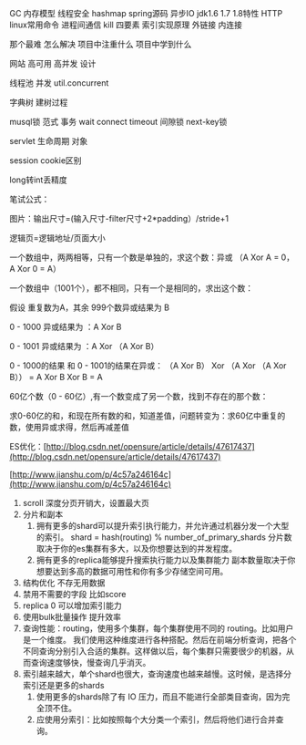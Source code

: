 GC 内存模型 线程安全 hashmap spring源码 异步IO   jdk1.6 1.7 1.8特性 HTTP  linux常用命令 进程间通信 kill 四要素  索引实现原理 外链接 内连接

那个最难  怎么解决 项目中注重什么  项目中学到什么

网站 高可用 高并发 设计

线程池 并发 util.concurrent

字典树 建树过程

musql锁 范式 事务 wait connect timeout 间隙锁 next-key锁

servlet  生命周期 对象

session cookie区别

long转int丢精度

笔试公式：

图片：输出尺寸=\(输入尺寸-filter尺寸+2\*padding）/stride+1

逻辑页=逻辑地址/页面大小

一个数组中，两两相等，只有一个数是单独的，求这个数：异或 （A Xor A = 0，A Xor 0 = A）

一个数组中（1001个），都不相同，只有一个是相同的，求出这个数：

假设 重复数为A，其余 999个数异或结果为 B

0 - 1000 异或结果为 ：A Xor B

0 - 1001 异或结果为 ：A Xor （A Xor B）

0 - 1000的结果 和 0 - 1001的结果在异或： （A Xor B） Xor （A Xor （A Xor B））  = A Xor B Xor B  = A

60亿个数（0 - 60亿）,有一个数变成了另一个数，找到不存在的那个数：

求0-60亿的和，和现在所有数的和，知道差值，问题转变为：求60亿中重复的数，使用异或求得，然后再减差值

ES优化：[http://blog.csdn.net/opensure/article/details/47617437](http://blog.csdn.net/opensure/article/details/47617437)

[http://www.jianshu.com/p/4c57a246164c](http://www.jianshu.com/p/4c57a246164c)

1. scroll 深度分页开销大，设置最大页
2. 分片和副本
   1. 拥有更多的shard可以提升索引执行能力，并允许通过机器分发一个大型的索引。
      shard = hash\(routing\) % number\_of\_primary\_shards
      分片数取决于你的es集群有多大，以及你想要达到的并发程度。
   2. 拥有更多的replica能够提升搜索执行能力以及集群能力
      副本数量取决于你想要达到多高的数据可用性和你有多少存储空间可用。
3. 结构优化 不存无用数据
4. 禁用不需要的字段 比如score
5. replica 0 可以增加索引能力
6. 使用bulk批量操作 提升效率
7. 查询性能：routing，使用多个集群，每个集群使用不同的 routing。比如用户是一个维度。
   我们使用这种维度进行各种搭配。然后在前端分析查询，把各个不同查询分别引入合适的集群。这样做以后，每个集群只需要很少的机器，从而查询速度够快，慢查询几乎消灭。
8. 索引越来越大，单个shard也很大，查询速度也越来越慢。这时候，是选择分索引还是更多的shards
   1. 使用更多的shards除了有 IO 压力，而且不能进行全部类目查询，因为完全顶不住。
   2. 应使用分索引：比如按照每个大分类一个索引，然后将他们进行合并查询。




